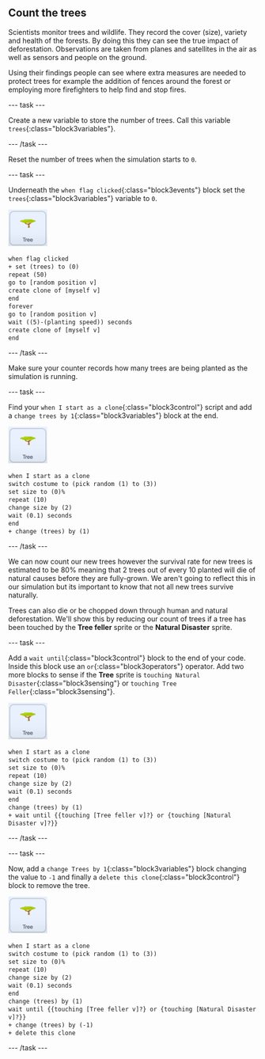 ## Count the trees

Scientists monitor trees and wildlife. They record the cover (size), variety and health of the forests. By doing this they can see the true impact of deforestation. Observations are taken from planes and satellites in the air as well as sensors and people on the ground.

Using their findings people can see where extra measures are needed to protect trees for example the addition of fences around the forest or employing more firefighters to help find and stop fires.

--- task ---

Create a new variable to store the number of trees. Call this variable `trees`{:class="block3variables"}.

--- /task ---

Reset the number of trees when the simulation starts to `0`.

--- task ---

Underneath the `when flag clicked`{:class="block3events"} block set the `trees`{:class="block3variables"} variable to `0`.

![image of the Tree sprite](images/tree-sprite.png)

```blocks3
when flag clicked
+ set (trees) to (0)
repeat (50)
go to [random position v]
create clone of [myself v]
end
forever
go to [random position v]
wait ((5)-(planting speed)) seconds
create clone of [myself v]
end
```

--- /task ---

 Make sure your counter records how many trees are being planted as the simulation is running.

--- task ---

Find your `when I start as a clone`{:class="block3control"} script and add a `change trees by 1`{:class="block3variables"} block at the end.

![image of the Tree sprite](images/tree-sprite.png)

```blocks3
when I start as a clone
switch costume to (pick random (1) to (3))
set size to (0)%
repeat (10)
change size by (2)
wait (0.1) seconds
end
+ change (trees) by (1)
```

--- /task ---

We can now count our new trees however the survival rate for new trees is estimated to be 80% meaning that 2 trees out of every 10 planted will die of natural causes before they are fully-grown. We aren't going to reflect this in our simulation but its important to know that not all new trees survive naturally.

Trees can also die or be chopped down through human and natural deforestation. We'll show this by reducing our count of trees if a tree has been touched by the **Tree feller** sprite or the **Natural Disaster** sprite.

--- task ---

Add a `wait until`{:class="block3control"} block to the end of your code. Inside this block use an `or`{:class="block3operators"} operator. Add two more blocks to sense if the **Tree** sprite is `touching Natural Disaster`{:class="block3sensing"} or `touching Tree Feller`{:class="block3sensing"}.

![image of the Tree sprite](images/tree-sprite.png)

```blocks3
when I start as a clone
switch costume to (pick random (1) to (3))
set size to (0)%
repeat (10)
change size by (2)
wait (0.1) seconds
end
change (trees) by (1)
+ wait until {{touching [Tree feller v]?} or {touching [Natural Disaster v]?}}
```
--- /task ---

--- task ---

Now, add a `change Trees by 1`{:class="block3variables"} block changing the value to `-1` and finally a `delete this clone`{:class="block3control"} block to remove the tree.

![image of the Tree sprite](images/tree-sprite.png)

```blocks3
when I start as a clone
switch costume to (pick random (1) to (3))
set size to (0)%
repeat (10)
change size by (2)
wait (0.1) seconds
end
change (trees) by (1)
wait until {{touching [Tree feller v]?} or {touching [Natural Disaster v]?}}
+ change (trees) by (-1)
+ delete this clone
```

--- /task ---
